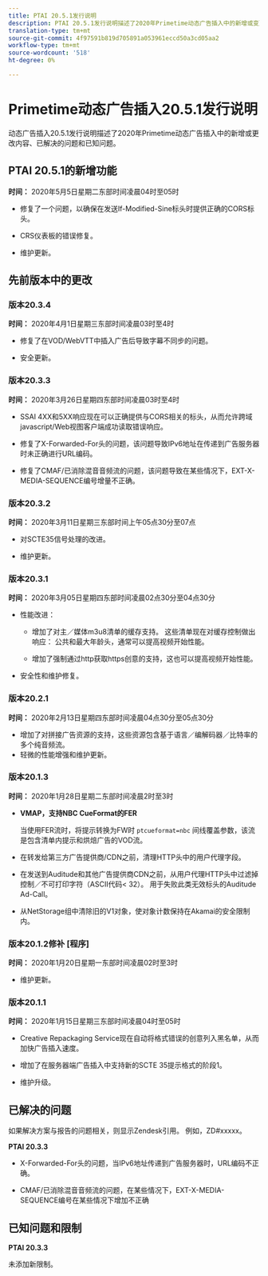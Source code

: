 ```yaml
---
title: PTAI 20.5.1发行说明
description: PTAI 20.5.1发行说明描述了2020年Primetime动态广告插入中的新增或变更、已解决和已知问题。
translation-type: tm+mt
source-git-commit: 4f97591b819d705891a053961eccd50a3cd05aa2
workflow-type: tm+mt
source-wordcount: '518'
ht-degree: 0%

---
```



# Primetime动态广告插入20.5.1发行说明

动态广告插入20.5.1发行说明描述了2020年Primetime动态广告插入中的新增或更改内容、已解决的问题和已知问题。

## PTAI 20.5.1的新增功能

**时间：** 2020年5月5日星期二东部时间凌晨04时至05时

* 修复了一个问题，以确保在发送If-Modified-Sine标头时提供正确的CORS标头。

* CRS仪表板的错误修复。

* 维护更新。

## 先前版本中的更改

### 版本20.3.4

**时间：** 2020年4月1日星期三东部时间凌晨03时至4时

* 修复了在VOD/WebVTT中插入广告后导致字幕不同步的问题。

* 安全更新。

### 版本20.3.3

**时间：** 2020年3月26日星期四东部时间凌晨03时至4时

* SSAI 4XX和5XX响应现在可以正确提供与CORS相关的标头，从而允许跨域javascript/Web视图客户端成功读取错误响应。

* 修复了X-Forwarded-For头的问题，该问题导致IPv6地址在传递到广告服务器时未正确进行URL编码。

* 修复了CMAF/已消除混音音频流的问题，该问题导致在某些情况下，EXT-X-MEDIA-SEQUENCE编号增量不正确。

### 版本20.3.2

**时间：** 2020年3月11日星期三东部时间上午05点30分至07点

* 对SCTE35信号处理的改进。

* 维护更新。

### 版本20.3.1

**时间：** 2020年3月05日星期四东部时间凌晨02点30分至04点30分

* 性能改进：

   * 增加了对主／媒体m3u8清单的缓存支持。 这些清单现在对缓存控制做出响应： 公共和最大年龄头，通常可以提高视频开始性能。

   * 增加了强制通过http获取https创意的支持，这也可以提高视频开始性能。

* 安全性和维护修复。

### 版本20.2.1

**时间：** 2020年2月13日星期四东部时间凌晨04点30分至05点30分

* 增加了对拼接广告资源的支持，这些资源包含基于语言／编解码器／比特率的多个纯音频流。
* 轻微的性能增强和维护更新。

### 版本20.1.3

**时间：** 2020年1月28日星期二东部时间凌晨2时至3时

* **VMAP，支持NBC CueFormat的FER**

   当使用FER流时，将提示转换为FW时 `ptcueformat=nbc` 间线覆盖参数，该流是包含清单内提示和烘焙广告的VOD流。

* 在转发给第三方广告提供商/CDN之前，清理HTTP头中的用户代理字段。

* 在发送到Auditude和其他广告提供商CDN之前，从用户代理HTTP头中过滤掉控制／不可打印字符（ASCII代码&lt; 32）。 用于失败此类无效标头的Auditude Ad-Call。

* 从NetStorage组中清除旧的V1对象，使对象计数保持在Akamai的安全限制内。

### 版本20.1.2修补 [程序]

**时间：** 2020年1月20日星期一东部时间凌晨02时至3时

* 维护更新。

### 版本20.1.1

**时间：** 2020年1月15日星期三东部时间凌晨04时至05时

* Creative Repackaging Service现在自动将格式错误的创意列入黑名单，从而加快广告插入速度。

* 增加了在服务器端广告插入中支持新的SCTE 35提示格式的阶段1。

* 维护升级。

## 已解决的问题

如果解决方案与报告的问题相关，则显示Zendesk引用。 例如，ZD#xxxxx。

**PTAI 20.3.3**

* X-Forwarded-For头的问题，当IPv6地址传递到广告服务器时，URL编码不正确。

* CMAF/已消除混音音频流的问题，在某些情况下，EXT-X-MEDIA-SEQUENCE编号在某些情况下增加不正确

## 已知问题和限制

**PTAI 20.3.3**

未添加新限制。
